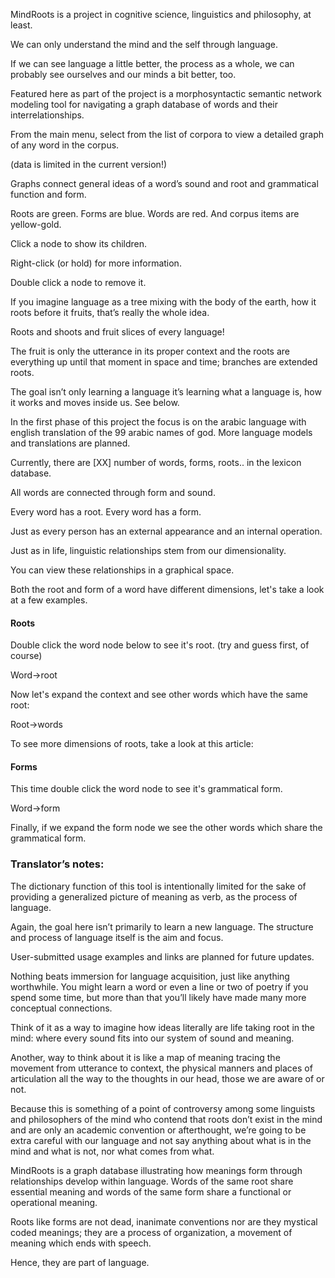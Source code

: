 MindRoots is a project in cognitive science, linguistics and philosophy, at least.

We can only understand the mind and the self through language. 

If we can see language a little better, the process as a whole, we can probably see ourselves and our minds a bit better, too. 

Featured here as part of the project is a morphosyntactic semantic network modeling tool for navigating a graph database of words and their interrelationships. 

From the main menu, select from the list of corpora to view a detailed graph of any word in the corpus.

(data is limited in the current version!)

Graphs connect general ideas of a word’s sound and root and grammatical function and form.

Roots are green.  Forms are blue.  Words are red.  And corpus items are yellow-gold.

Click a node to show its children.  

Right-click (or hold) for more information.

Double click a node to remove it.

If you imagine language as a tree mixing with the body of the earth, how it roots before it fruits, that’s really the whole idea.

Roots and shoots and fruit slices of every language!

The fruit is only the utterance in its proper context and the roots are everything up until that moment in space and time; branches are extended roots.

The goal isn’t only learning a language it’s learning what a language is, how it works and moves inside us.  See below.

In the first phase of this project the focus is on the arabic language with english translation of the 99 arabic names of god. More language models and translations are planned. 

Currently, there are [XX] number of words, forms, roots.. in the lexicon database.

All words are connected through form and sound.  

Every word has a root.  Every word has a form.

Just as every person has an external appearance and an internal operation.

Just as in life, linguistic relationships stem from our dimensionality.

You can view these relationships in a graphical space.

Both the root and form of a word have different dimensions, let's take a look at a few examples.

#### Roots

Double click the word node below to see it's root.  (try and guess first, of course)


Word->root

Now let's expand the context and see other words which have the same root:

Root->words

To see more dimensions of roots, take a look at this article:

#### Forms

This time double click the word node to see it's grammatical form.

Word->form

Finally, if we expand the form node we see the other words which share the grammatical form.



### Translator’s notes:

The dictionary function of this tool is intentionally limited for the sake of providing a generalized picture of meaning as verb, as the process of language. 

Again, the goal here isn’t primarily to learn a new language.  The structure and process of language itself is the aim and focus.  

User-submitted usage examples and links are planned for future updates.

Nothing beats immersion for language acquisition, just like anything worthwhile. You might learn a word or even a line or two of poetry if you spend some time, but more than that you’ll likely have made many more conceptual connections.

Think of it as a way to imagine how ideas literally are life taking root in the mind:  where every sound fits into our system of sound and meaning.

Another, way to think about it is like a map of meaning tracing the movement from utterance to context, the physical manners and places of articulation all the way to the thoughts in our head, those we are aware of or not.

Because this is something of a point of controversy among some linguists and philosophers of the mind who contend that roots don’t exist in the mind and are only an academic convention or afterthought, we’re going to be extra careful with our language and not say anything about what is in the mind and what is not, nor what comes from what.

MindRoots is a graph database  illustrating how meanings form through relationships develop within language.  Words of the same root share essential meaning and words of the same form share a functional or operational meaning.

Roots like forms are not dead, inanimate conventions nor are they mystical coded meanings; they are a process of organization, a movement of meaning which ends with speech.

Hence, they are part of language.  

